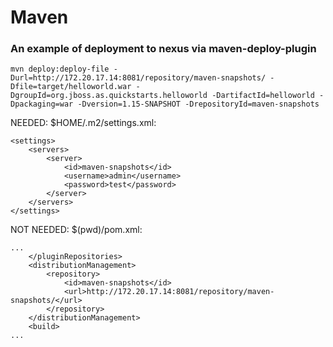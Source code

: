 # Maven
### An example of deployment to nexus via maven-deploy-plugin
````
mvn deploy:deploy-file -Durl=http://172.20.17.14:8081/repository/maven-snapshots/ -Dfile=target/helloworld.war -DgroupId=org.jboss.as.quickstarts.helloworld -DartifactId=helloworld -Dpackaging=war -Dversion=1.15-SNAPSHOT -DrepositoryId=maven-snapshots
````
NEEDED:
$HOME/.m2/settings.xml:
````
<settings>
    <servers>
        <server>
            <id>maven-snapshots</id>
            <username>admin</username>
            <password>test</password>
        </server>
    </servers>
</settings> 
````
NOT NEEDED:
$(pwd)/pom.xml:
````
...
    </pluginRepositories>
    <distributionManagement>
        <repository>
            <id>maven-snapshots</id>
            <url>http://172.20.17.14:8081/repository/maven-snapshots/</url>
        </repository>
    </distributionManagement>
    <build>
...
````
